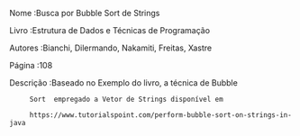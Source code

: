 
Nome		:Busca por Bubble Sort de Strings

Livro		:Estrutura de Dados e Técnicas de Programação

Autores		:Bianchi, Dilermando, Nakamiti, Freitas, Xastre

Página		:108

Descrição	:Baseado no Exemplo do livro, a técnica de Bubble 

		 Sort  empregado a Vetor de Strings disponível em 
		 
		 https://www.tutorialspoint.com/perform-bubble-sort-on-strings-in-java
